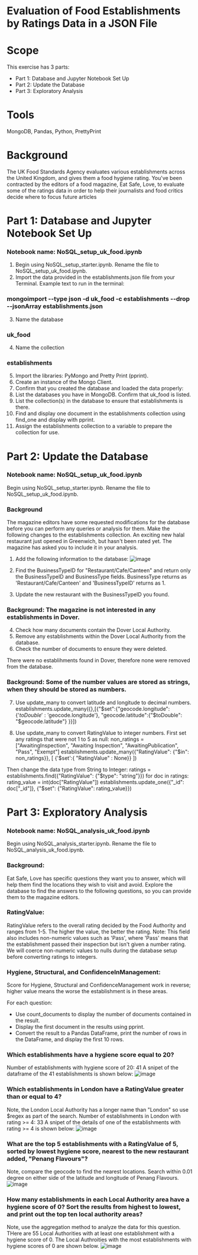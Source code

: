 # Evaluation of Food Establishments by Ratings Data in a JSON File

# Scope
This exercise has 3 parts:
- Part 1: Database and Jupyter Notebook Set Up
- Part 2: Update the Database
- Part 3: Exploratory Analysis

# Tools 
MongoDB, Pandas, Python, PrettyPrint

# Background  

The UK Food Standards Agency evaluates various establishments across the United Kingdom, and gives them a food hygiene rating. You've been contracted by the editors of a food magazine, Eat Safe, Love, to evaluate some of the ratings data in order to help their journalists and food critics decide where to focus future articles

# Part 1: Database and Jupyter Notebook Set Up
### Notebook name: NoSQL_setup_uk_food.ipynb
1. Begin using NoSQL_setup_starter.ipynb.  Rename the file to NoSQL_setup_uk_food.ipynb.
2. Import the data provided in the establishments.json file from your Terminal. 
Example text to run in the terminal:  
### mongoimport --type json -d uk_food -c establishments --drop --jsonArray establishments.json
3. Name the database 
### uk_food
4. Name the collection 
### establishments
5. Import the libraries: PyMongo and Pretty Print (pprint).
6. Create an instance of the Mongo Client.
7. Confirm that you created the database and loaded the data properly:
8. List the databases you have in MongoDB. Confirm that uk_food is listed.
9. List the collection(s) in the database to ensure that establishments is there.
10. Find and display one document in the establishments collection using find_one and display with pprint.
11. Assign the establishments collection to a variable to prepare the collection for use.

# Part 2: Update the Database
### Notebook name: NoSQL_setup_uk_food.ipynb
Begin using NoSQL_setup_starter.ipynb.  Rename the file to NoSQL_setup_uk_food.ipynb.

### Background
The magazine editors have some requested modifications for the database before you can perform any queries or analysis for them. Make the following changes to the establishments collection.  An exciting new halal restaurant just opened in Greenwich, but hasn't been rated yet. The magazine has asked you to include it in your analysis. 
1. Add the following information to the database:
![image](https://github.com/CMccormick0003/nosql-challenge/assets/120672518/37e0940f-ba42-4841-b26c-6749df126a17)

2. Find the BusinessTypeID for "Restaurant/Cafe/Canteen" and return only the BusinessTypeID and BusinessType fields.
BusinessType returns as 'Restaurant/Cafe/Canteen' and 'BusinessTypeID' returns as 1.

3. Update the new restaurant with the BusinessTypeID you found.

### Background:  The magazine is not interested in any establishments in Dover.
4. Check how many documents contain the Dover Local Authority. 
5. Remove any establishments within the Dover Local Authority from the database.
6. Check the number of documents to ensure they were deleted.

There were no establihments found in Dover, therefore none were removed from the database.

### Background:  Some of the number values are stored as strings, when they should be stored as numbers.
7. Use update_many to convert latitude and longitude to decimal numbers.
establishments.update_many({},[{"$set":{"geocode.longitude":{'$toDouble': '$geocode.longitude'},
                                        "geocode.latitude":{"$toDouble": "$geocode.latitude"} 
                                       }}])

8. Use update_many to convert RatingValue to integer numbers.
First set any ratings that were not 1 to 5 as null:
non_ratings = ["AwaitingInspection", "Awaiting Inspection", "AwaitingPublication", "Pass", "Exempt"]
establishments.update_many({"RatingValue": {"$in": non_ratings}}, [ {'$set':{ "RatingValue" : None}} ])

Then change the data type from String to Integer:
ratings = establishments.find({"RatingValue": {"$type": "string"}})
for doc in ratings:
    rating_value = int(doc["RatingValue"])
    establishments.update_one({"_id": doc["_id"]}, {"$set": {"RatingValue": rating_value}})
    
# Part 3: Exploratory Analysis
### Notebook name: NoSQL_analysis_uk_food.ipynb
Begin using NoSQL_analysis_starter.ipynb.  Rename the file to NoSQL_analysis_uk_food.ipynb.

### Background:
Eat Safe, Love has specific questions they want you to answer, which will help them find the locations they wish to visit and avoid.  Explore the database to find the answers to the following questions, so you can provide them to the magazine editors.

### RatingValue: 
RatingValue refers to the overall rating decided by the Food Authority and ranges from 1-5. The higher the value, the better the rating.
Note: This field also includes non-numeric values such as 'Pass', where 'Pass' means that the establishment passed their inspection but isn't given a number rating. We will coerce non-numeric values to nulls during the database setup before converting ratings to integers.
### Hygiene, Structural, and ConfidenceInManagement: 
Score for Hygiene, Structural and ConfidenceManagement work in reverse; higher value means the worse the establishment is in these areas.

For each question:
- Use count_documents to display the number of documents contained in the result.
- Display the first document in the results using pprint.
- Convert the result to a Pandas DataFrame, print the number of rows in the DataFrame, and display the first 10 rows.

### Which establishments have a hygiene score equal to 20?
Number of establishments with hygiene score of 20:  41
A snipet of the dataframe of the 41 establishments is shown below:
![image](https://github.com/CMccormick0003/nosql-challenge/assets/120672518/09537b75-bd29-4170-a26a-f1f96d4d873d)

### Which establishments in London have a RatingValue greater than or equal to 4?
Note, the London Local Authority has a longer name than "London" so use $regex as part of the search.
Number of establishments in London with rating >= 4:   33
A snipet of the details of one of the establishments with rating >= 4 is shown below:
![image](https://github.com/CMccormick0003/nosql-challenge/assets/120672518/5b0c041a-0b81-4944-96f9-7e4a5effb533)

### What are the top 5 establishments with a RatingValue of 5, sorted by lowest hygiene score, nearest to the new restaurant added, "Penang Flavours"?
Note, compare the geocode to find the nearest locations. Search within 0.01 degree on either side of the latitude and longitude of Penang Flavours.
![image](https://github.com/CMccormick0003/nosql-challenge/assets/120672518/823c293c-2bb0-4326-8a46-3881a7d13991)

### How many establishments in each Local Authority area have a hygiene score of 0? Sort the results from highest to lowest, and print out the top ten local authority areas?
Note, use the aggregation method to analyze the data for this question.
THere are 55 Local Authorities with at least one establishment with a hygiene score of 0.  The Local Authroities with the most establishments with hygiene scores of 0 are shown below.
![image](https://github.com/CMccormick0003/nosql-challenge/assets/120672518/1a231c8c-aaaf-4007-bd4c-0c03dccf107f)

